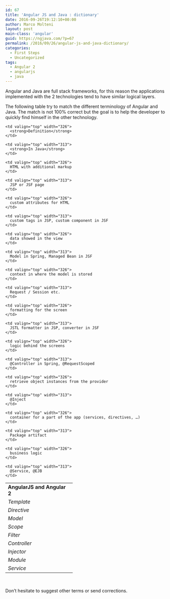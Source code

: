 ```yaml
---
id: 67
title: 'Angular JS and Java : dictionary'
date: 2016-09-26T19:12:10+00:00
author: Marco Molteni
layout: post
main-class: 'angular'
guid: https://ngjava.com/?p=67
permalink: /2016/09/26/angular-js-and-java-dictionary/
categories:
  - First Steps
  - Uncategorized
tags:
  - Angular 2
  - angularjs
  - java
---
```

Angular and Java are full stack frameworks, for this reason the applications implemented with the 2 technologies tend to have similar logical layers.

The following table try to match the different terminology of Angular and Java. The match is not 100% correct but the goal is to help the developer to quickly find himself in the other technology.

<table border="0" width="836" cellspacing="0" cellpadding="2">
  <tr>
    <td valign="top" width="195">
      <strong>AngularJS and Angular 2</strong>
    </td>
    
    <td valign="top" width="326">
      <strong>Definition</strong>
    </td>
    
    <td valign="top" width="313">
      <strong>In Java</strong>
    </td>
  </tr>
  
  <tr>
    <td valign="top" width="195">
      <em>Template</em>
    </td>
    
    <td valign="top" width="326">
      HTML with additional markup
    </td>
    
    <td valign="top" width="313">
      JSP or JSF page
    </td>
  </tr>
  
  <tr>
    <td valign="top" width="195">
      <em>Directive</em>
    </td>
    
    <td valign="top" width="326">
      custom attributes for HTML
    </td>
    
    <td valign="top" width="313">
      custom tags in JSP, custom component in JSF
    </td>
  </tr>
  
  <tr>
    <td valign="top" width="195">
      <em>Model</em>
    </td>
    
    <td valign="top" width="326">
      data showed in the view
    </td>
    
    <td valign="top" width="313">
      Model in Spring, Managed Bean in JSF
    </td>
  </tr>
  
  <tr>
    <td valign="top" width="195">
      <em>Scope</em>
    </td>
    
    <td valign="top" width="326">
      context in where the model is stored
    </td>
    
    <td valign="top" width="313">
      Request / Session etc.
    </td>
  </tr>
  
  <tr>
    <td valign="top" width="195">
      <em>Filter</em>
    </td>
    
    <td valign="top" width="326">
      formatting for the screen
    </td>
    
    <td valign="top" width="313">
      JSTL formatter in JSP, converter in JSF
    </td>
  </tr>
  
  <tr>
    <td valign="top" width="195">
      <em>Controller</em>
    </td>
    
    <td valign="top" width="326">
      logic behind the screens
    </td>
    
    <td valign="top" width="313">
      @Controller in Spring, @RequestScoped
    </td>
  </tr>
  
  <tr>
    <td valign="top" width="195">
      <em>Injector</em>
    </td>
    
    <td valign="top" width="326">
      retrieve object instances from the provider
    </td>
    
    <td valign="top" width="313">
      @Inject
    </td>
  </tr>
  
  <tr>
    <td valign="top" width="195">
      <em>Module</em>
    </td>
    
    <td valign="top" width="326">
      container for a part of the app (services, directives, …)
    </td>
    
    <td valign="top" width="313">
      Package artifact
    </td>
  </tr>
  
  <tr>
    <td valign="top" width="195">
      <em>Service</em>
    </td>
    
    <td valign="top" width="326">
      business logic
    </td>
    
    <td valign="top" width="313">
      @Service, @EJB
    </td>
  </tr>
</table>

&nbsp;

Don’t hesitate to suggest other terms or send corrections.
